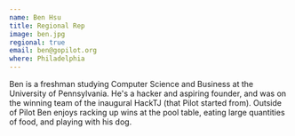 ```yaml
---
name: Ben Hsu
title: Regional Rep
image: ben.jpg
regional: true
email: ben@gopilot.org
where: Philadelphia
---
```

Ben is a freshman studying Computer Science and Business at the University of Pennsylvania. He's a hacker and aspiring founder, and was on the winning team of the inaugural HackTJ (that Pilot started from). Outside of Pilot Ben enjoys racking up wins at the pool table, eating large quantities of food, and playing with his dog.

